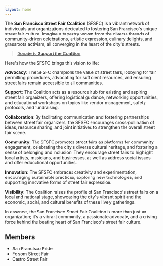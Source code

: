 ```yaml
---
layout: home
---
```


The **San Francisco Street Fair Coalition** (SFSFC) is a vibrant network of individuals and organizations dedicated to fostering San Francisco's unique street fair culture. Imagine a tapestry woven from the diverse threads of community-driven celebrations, artistic expression, culinary delights, and grassroots activism, all converging in the heart of the city's streets.

> [Donate to Support the Coalition](https://secure.givelively.org/donate/san-francisco-lesbian-gay-freedom-day-parade-celebration-committee-inc/san-francisco-street-fair-coalition)  

Here's how the SFSFC brings this vision to life:  

**Advocacy**: The SFSFC champions the value of street fairs, lobbying for fair permitting procedures, advocating for sufficient resources, and ensuring street fairs remain accessible to all communities.

**Support**: The Coalition acts as a resource hub for existing and aspiring street fair organizers, offering logistical guidance, networking opportunities, and educational workshops on topics like vendor management, safety protocols, and fundraising.

**Collaboration**: By facilitating communication and fostering partnerships between street fair organizers, the SFSFC encourages cross-pollination of ideas, resource sharing, and joint initiatives to strengthen the overall street fair scene.

**Community**: The SFSFC promotes street fairs as platforms for community engagement, celebrating the city's diverse cultural heritage, and fostering a sense of belonging and inclusion. They encourage street fairs to highlight local artists, musicians, and businesses, as well as address social issues and offer educational opportunities.

**Innovation**: The SFSFC embraces creativity and experimentation, encouraging sustainable practices, exploring new technologies, and supporting innovative forms of street fair expression.

**Visibility**: The Coalition raises the profile of San Francisco's street fairs on a local and national stage, showcasing the city's vibrant spirit and the economic, social, and cultural benefits of these lively gatherings.

In essence, the San Francisco Street Fair Coalition is more than just an organization; it's a vibrant community, a passionate advocate, and a driving force behind the beating heart of San Francisco's street fair culture.

## Members

- San Francisco Pride
- Folsom Street Fair
- Castro Street Fair
